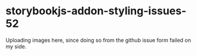 # storybookjs-addon-styling-issues-52

Uploading images here, since doing so from the github issue form failed on my side.
